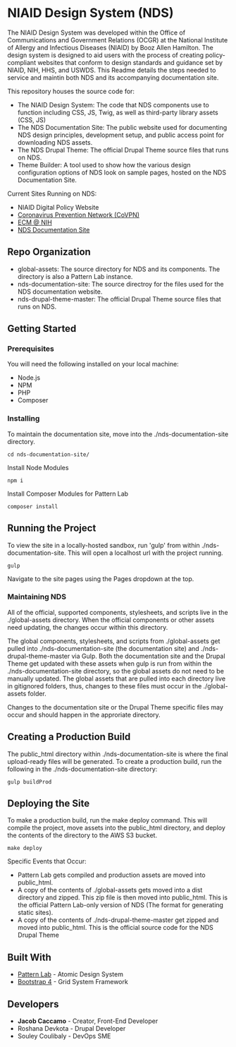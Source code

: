 # NIAID Design System (NDS)

The NIAID Design System was developed within the Office of Communications and Government Relations (OCGR) at the National Institute of Allergy and Infectious Diseases (NIAID) by Booz Allen Hamilton. The design system is designed to aid users with the process of creating policy-compliant websites that conform to design standards and guidance set by NIAID, NIH, HHS, and USWDS. This Readme details the steps needed to service and maintin both NDS and its accompanying documentation site.

This repository houses the source code for:
* The NIAID Design System: The code that NDS components use to function including CSS, JS, Twig, as well as third-party library assets (CSS, JS)
* The NDS Documentation Site: The public website used for documenting NDS design principles, development setup, and public access point for downloading NDS assets.
* The NDS Drupal Theme: The official Drupal Theme source files that runs on NDS.
* Theme Builder: A tool used to show how the various design configuration options of NDS look on sample pages, hosted on the NDS Documentation Site.

Current Sites Running on NDS:
* NIAID Digital Policy Website
* [Coronavirus Prevention Network (CoVPN)](https://coronaviruspreventionnetwork.org)
* [ECM @ NIH](https://ecm.nih.gov/)
* [NDS Documentation Site](http://ids-theme-builder.niaid.nih.gov.s3-website-us-east-1.amazonaws.com/)

## Repo Organization

* global-assets: The source directory for NDS and its components. The directory is also a Pattern Lab instance.
* nds-documentation-site: The source directroy for the files used for the NDS documentation website.
* nds-drupal-theme-master: The official Drupal Theme source files that runs on NDS.

## Getting Started

### Prerequisites

You will need the following installed on your local machine:

* Node.js
* NPM
* PHP
* Composer

### Installing

To maintain the documentation site, move into the ./nds-documentation-site directory.

```
cd nds-documentation-site/
```

Install Node Modules

```
npm i
```

Install Composer Modules for Pattern Lab

```
composer install
```

## Running the Project

To view the site in a locally-hosted sandbox, run 'gulp' from within ./nds-documentation-site. This will open a localhost url with the project running.

```
gulp
```

Navigate to the site pages using the Pages dropdown at the top.

### Maintaining NDS

All of the official, supported components, stylesheets, and scripts live in the ./global-assets directory. When the official components or other assets need updating, the changes occur within this directory.

The global components, stylesheets, and scripts from ./global-assets get pulled into ./nds-documentation-site (the documentation site) and ./nds-drupal-theme-master via Gulp. Both the documentation site and the Drupal Theme get updated with these assets when gulp is run from within the ./nds-documentation-site directory, so the global assets do not need to be manually updated. The global assets that are pulled into each directory live in gitignored folders, thus, changes to these files must occur in the ./global-assets folder.

Changes to the documentation site or the Drupal Theme specific files may occur and should happen in the approriate directory. 

## Creating a Production Build

The public_html directory within ./nds-documentation-site is where the final upload-ready files will be generated. To create a production build, run the following in the ./nds-documentation-site directory:

```
gulp buildProd
```

## Deploying the Site

To make a production build, run the make deploy command. This will compile the project, move assets into the public_html directory, and deploy the contents of the directory to the AWS S3 bucket.

```
make deploy
```

Specific Events that Occur:
* Pattern Lab gets compiled and production assets are moved into public_html.
* A copy of the contents of ./global-assets gets moved into a dist directory and zipped. This zip file is then moved into public_html. This is the official Pattern Lab-only version of NDS (The format for generating static sites).
* A copy of the contents of ./nds-drupal-theme-master get zipped and moved into public_html. This is the official source code for the NDS Drupal Theme

## Built With

* [Pattern Lab](https://patternlab.io/) - Atomic Design System
* [Bootstrap 4](https://getbootstrap.com/) - Grid System Framework

## Developers

* **Jacob Caccamo** - Creator, Front-End Developer
* Roshana Devkota - Drupal Developer
* Souley Coulibaly - DevOps SME